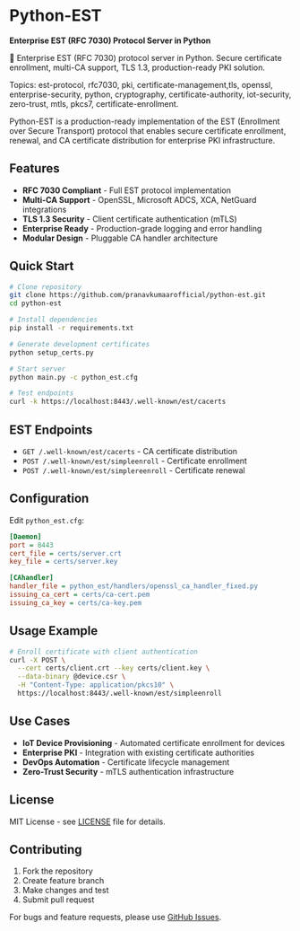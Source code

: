 # Python-EST

**Enterprise EST (RFC 7030) Protocol Server in Python**

🔐 Enterprise EST (RFC 7030) protocol server in Python. Secure certificate enrollment, multi-CA support, TLS 1.3, production-ready PKI solution. 


Topics: est-protocol, rfc7030, pki, certificate-management,tls, openssl, enterprise-security, python, cryptography, certificate-authority, iot-security, zero-trust, mtls, pkcs7, certificate-enrollment.

Python-EST is a production-ready implementation of the EST (Enrollment over Secure Transport) protocol that enables secure certificate enrollment, renewal, and CA certificate distribution for enterprise PKI infrastructure.

## Features

- **RFC 7030 Compliant** - Full EST protocol implementation
- **Multi-CA Support** - OpenSSL, Microsoft ADCS, XCA, NetGuard integrations  
- **TLS 1.3 Security** - Client certificate authentication (mTLS)
- **Enterprise Ready** - Production-grade logging and error handling
- **Modular Design** - Pluggable CA handler architecture

## Quick Start

```bash
# Clone repository
git clone https://github.com/pranavkumaarofficial/python-est.git
cd python-est

# Install dependencies  
pip install -r requirements.txt

# Generate development certificates
python setup_certs.py

# Start server
python main.py -c python_est.cfg

# Test endpoints
curl -k https://localhost:8443/.well-known/est/cacerts
```

## EST Endpoints

- `GET /.well-known/est/cacerts` - CA certificate distribution
- `POST /.well-known/est/simpleenroll` - Certificate enrollment
- `POST /.well-known/est/simplereenroll` - Certificate renewal

## Configuration

Edit `python_est.cfg`:

```ini
[Daemon]
port = 8443
cert_file = certs/server.crt
key_file = certs/server.key

[CAhandler] 
handler_file = python_est/handlers/openssl_ca_handler_fixed.py
issuing_ca_cert = certs/ca-cert.pem
issuing_ca_key = certs/ca-key.pem
```

## Usage Example

```bash
# Enroll certificate with client authentication
curl -X POST \
  --cert certs/client.crt --key certs/client.key \
  --data-binary @device.csr \
  -H "Content-Type: application/pkcs10" \
  https://localhost:8443/.well-known/est/simpleenroll
```

## Use Cases

- **IoT Device Provisioning** - Automated certificate enrollment for devices
- **Enterprise PKI** - Integration with existing certificate authorities  
- **DevOps Automation** - Certificate lifecycle management
- **Zero-Trust Security** - mTLS authentication infrastructure

## License

MIT License - see [LICENSE](LICENSE) file for details.

## Contributing

1. Fork the repository
2. Create feature branch
3. Make changes and test
4. Submit pull request

For bugs and feature requests, please use [GitHub Issues](https://github.com/pranavkumaarofficial/python-est/issues).

